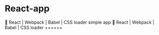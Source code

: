# React-app
:leaves: React | Webpack | Babel | CSS loader simple app
:leaves: React | Webpack | Babel | CSS loader ++++++

